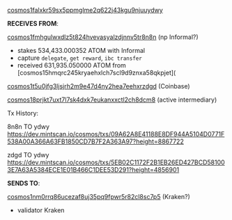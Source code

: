 
[cosmos1falxkr59sx5ppmglme2q622j43kgu9njuuydwy](https://dev.mintscan.io/cosmos/account/cosmos1falxkr59sx5ppmglme2q622j43kgu9njuuydwy)

**RECEIVES FROM**:

[cosmos1fmhgulwxdlz5t824hvevasyalzdjnnv5tr8n8n](https://dev.mintscan.io/cosmos/account/cosmos1fmhgulwxdlz5t824hvevasyalzdjnnv5tr8n8n) (np Informal?)
* stakes 534,433.000352 ATOM with Informal
* capture `delegate`, `get reward`, `ibc transfer`
* received 631,935.050000 ATOM from [cosmos15hmqrc245kryaehxlch7scl9d9znxa58qkpjet](

[cosmos1t5u0jfg3ljsjrh2m9e47d4ny2hea7eehxrzdgd](https://dev.mintscan.io/cosmos/account/cosmos1t5u0jfg3ljsjrh2m9e47d4ny2hea7eehxrzdgd) (Coinbase)

[cosmos18prjkt7uxt7l7sk4dxk7eukanxxctl2ch8dcm8](https://dev.mintscan.io/cosmos/account/cosmos18prjkt7uxt7l7sk4dxk7eukanxxctl2ch8dcm8) (active intermediary)


Tx History:

8n8n TO ydwy
https://dev.mintscan.io/cosmos/txs/09A62A8E41188E8DF944A5104D0771F538A00A366A63FB1850CD7B7F2A363A97?height=8867722

zdgd TO ydwy
https://dev.mintscan.io/cosmos/txs/5EB02C1172F2B1EB26ED427BCD581003E7A63A5384ECE1E01B466C1DEE53D291?height=4856901

**SENDS TO**:

[cosmos1nm0rrq86ucezaf8uj35pq9fpwr5r82cl8sc7p5](https://dev.mintscan.io/cosmos/account/cosmos1nm0rrq86ucezaf8uj35pq9fpwr5r82cl8sc7p5) (Kraken?)
* validator Kraken





